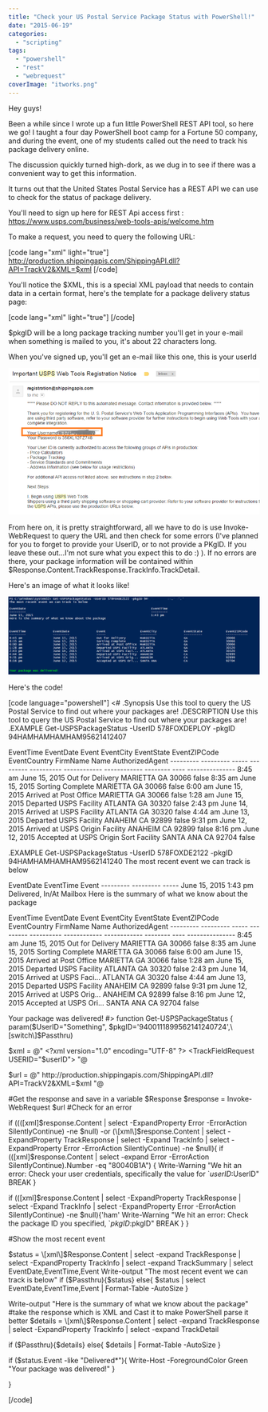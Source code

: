 ```yaml
---
title: "Check your US Postal Service Package Status with PowerShell!"
date: "2015-06-19"
categories: 
  - "scripting"
tags: 
  - "powershell"
  - "rest"
  - "webrequest"
coverImage: "itworks.png"
---
```


Hey guys!

Been a while since I wrote up a fun little PowerShell REST API tool, so here we go! I taught a four day PowerShell boot camp for a Fortune 50 company, and during the event, one of my students called out the need to track his package delivery online.

The discussion quickly turned high-dork, as we dug in to see if there was a convenient way to get this information.

It turns out that the United States Postal Service has a REST API we can use to check for the status of package delivery.

You'll need to sign up here for REST Api access first : https://www.usps.com/business/web-tools-apis/welcome.htm

To make a request, you need to query the following URL:

\[code lang="xml" light="true"\] http://production.shippingapis.com/ShippingAPI.dll?API=TrackV2&XML=$xml \[/code\]

You'll notice the $XML, this is a special XML payload that needs to contain data in a certain format, here's the template for a package delivery status page:

\[code lang="xml" light="true"\] <?xml version="1.0" encoding="UTF-8" ?> <TrackFieldRequest USERID="$userID"> <TrackID ID="$pkgID"> </TrackID> </TrackFieldRequest> \[/code\]

$pkgID will be a long package tracking number you'll get in your e-mail when something is mailed to you, it's about 22 characters long.

When you've signed up, you'll get an e-mail like this one, this is your userId

![SignUpInfo](images/signupinfo.png)

From here on, it is pretty straightforward, all we have to do is use Invoke-WebRequest to query the URL and then check for some errors (I've planned for you to forget to provide your UserID, or to not provide a PKgID. If you leave these out...I'm not sure what you expect this to do :) ). If no errors are there, your package information will be contained within $Response.Content.TrackResponse.TrackInfo.TrackDetail.

Here's an image of what it looks like!

![ItWorks](images/itworks.png)

Here's the code!

\[code language="powershell"\] <# .Synopsis Use this tool to query the US Postal Service to find out where your packages are! .DESCRIPTION Use this tool to query the US Postal Service to find out where your packages are! .EXAMPLE Get-USPSPackageStatus -UserID 578FOXDEPLOY -pkgID 94HAMHAMHAMHAM95621412407

EventTime EventDate Event EventCity EventState EventZIPCode EventCountry FirmName Name AuthorizedAgent --------- --------- ----- --------- ---------- ------------ ------------ -------- ---- --------------- 8:45 am June 15, 2015 Out for Delivery MARIETTA GA 30066 false 8:35 am June 15, 2015 Sorting Complete MARIETTA GA 30066 false 6:00 am June 15, 2015 Arrived at Post Office MARIETTA GA 30066 false 1:28 am June 15, 2015 Departed USPS Facility ATLANTA GA 30320 false 2:43 pm June 14, 2015 Arrived at USPS Facility ATLANTA GA 30320 false 4:44 am June 13, 2015 Departed USPS Facility ANAHEIM CA 92899 false 9:31 pm June 12, 2015 Arrived at USPS Origin Facility ANAHEIM CA 92899 false 8:16 pm June 12, 2015 Accepted at USPS Origin Sort Facility SANTA ANA CA 92704 false

.EXAMPLE Get-USPSPackageStatus -UserID 578FOXDE2122 -pkgID 94HAMHAMHAMHAM9562141240 The most recent event we can track is below

EventDate EventTime Event --------- --------- ----- June 15, 2015 1:43 pm Delivered, In/At Mailbox Here is the summary of what we know about the package

EventTime EventDate Event EventCity EventState EventZIPCode EventCountry FirmName Name AuthorizedAgent --------- --------- ----- --------- ---------- ------------ ------------ -------- ---- --------------- 8:45 am June 15, 2015 Out for Delivery MARIETTA GA 30066 false 8:35 am June 15, 2015 Sorting Complete MARIETTA GA 30066 false 6:00 am June 15, 2015 Arrived at Post Office MARIETTA GA 30066 false 1:28 am June 15, 2015 Departed USPS Facility ATLANTA GA 30320 false 2:43 pm June 14, 2015 Arrived at USPS Faci... ATLANTA GA 30320 false 4:44 am June 13, 2015 Departed USPS Facility ANAHEIM CA 92899 false 9:31 pm June 12, 2015 Arrived at USPS Orig... ANAHEIM CA 92899 false 8:16 pm June 12, 2015 Accepted at USPS Ori... SANTA ANA CA 92704 false

Your package was delivered! #> function Get-USPSPackageStatus { param($UserID="Something", $pkgID='9400111899562141240724',\[switch\]$Passthru)

$xml = @" <?xml version="1.0" encoding="UTF-8" ?> <TrackFieldRequest USERID="$userID"> <TrackID ID="$pkgID"> </TrackID> </TrackFieldRequest> "@

$url = @" http://production.shippingapis.com/ShippingAPI.dll?API=TrackV2&XML=$xml "@

#Get the response and save in a variable $Response $response = Invoke-WebRequest $url #Check for an error

if (((\[xml\]$response.Content | select -ExpandProperty Error -ErrorAction SilentlyContinue) -ne $null) -or (\[xml\]$response.Content | select -ExpandProperty TrackResponse | select -Expand TrackInfo | select -ExpandProperty Error -ErrorAction SilentlyContinue) -ne $null){ if ((\[xml\]$response.Content | select -expand Error -ErrorAction SilentlyContinue).Number -eq "80040B1A") { Write-Warning "We hit an error: Check your user credentials, specifically the value for \`$userID :$UserID" BREAK }

if ((\[xml\]$response.Content | select -ExpandProperty TrackResponse | select -Expand TrackInfo | select -ExpandProperty Error -ErrorAction SilentlyContinue) -ne $null){'ham' Write-Warning "We hit an error: Check the package ID you specified, \`$pkgID :$pkgID" BREAK } }

#Show the most recent event

$status = \[xml\]$Response.Content | select -expand TrackResponse | select -ExpandProperty TrackInfo | select -expand TrackSummary | select EventDate,EventTime,Event Write-output "The most recent event we can track is below" if ($Passthru){$status} else{ $status | select EventDate,EventTime,Event | Format-Table -AutoSize }

Write-output "Here is the summary of what we know about the package" #take the response which is XML and Cast it to make PowerShell parse it better $details = \[xml\]$Response.Content | select -expand TrackResponse | select -ExpandProperty TrackInfo | select -expand TrackDetail

if ($Passthru){$details} else{ $details | Format-Table -AutoSize }

if ($status.Event -like "Delivered\*"){ Write-Host -ForegroundColor Green "Your package was delivered!" }

}

\[/code\]
